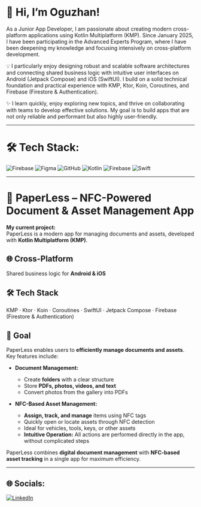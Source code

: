 # 👋 Hi, I’m Oguzhan!

As a Junior App Developer, I am passionate about creating modern cross-platform applications using Kotlin Multiplatform (KMP). Since January 2025, I have been participating in the Advanced Experts Program, where I have been deepening my knowledge and focusing intensively on cross-platform development.

💡 I particularly enjoy designing robust and scalable software architectures and connecting shared business logic with intuitive user interfaces on Android (Jetpack Compose) and iOS (SwiftUI). I build on a solid technical foundation and practical experience with KMP, Ktor, Koin, Coroutines, and Firebase (Firestore & Authentication).

✨ I learn quickly, enjoy exploring new topics, and thrive on collaborating with teams to develop effective solutions. My goal is to build apps that are not only reliable and performant but also highly user-friendly.

---

# 🛠️ Tech Stack:
![Firebase](https://img.shields.io/badge/firebase-%23039BE5.svg?style=for-the-badge&logo=firebase) ![Figma](https://img.shields.io/badge/figma-%23F24E1E.svg?style=for-the-badge&logo=figma&logoColor=white) ![GitHub](https://img.shields.io/badge/github-%23121011.svg?style=for-the-badge&logo=github&logoColor=white) ![Kotlin](https://img.shields.io/badge/kotlin-%237F52FF.svg?style=for-the-badge&logo=kotlin&logoColor=white) ![Firebase](https://img.shields.io/badge/firebase-a08021?style=for-the-badge&logo=firebase&logoColor=ffcd34) ![Swift](https://img.shields.io/badge/swift-F54A2A?style=for-the-badge&logo=swift&logoColor=white)

---

# 📄 PaperLess – NFC-Powered Document & Asset Management App

**My current project:**  
PaperLess is a modern app for managing documents and assets, developed with **Kotlin Multiplatform (KMP)**.

## 🌐 Cross-Platform
Shared business logic for **Android & iOS**

## 🛠️ Tech Stack
KMP · Ktor · Koin · Coroutines · SwiftUI · Jetpack Compose · Firebase (Firestore & Authentication)

## 🎯 Goal
PaperLess enables users to **efficiently manage documents and assets**.  
Key features include:

- **Document Management:**  
  - Create **folders** with a clear structure  
  - Store **PDFs, photos, videos, and text**  
  - Convert photos from the gallery into PDFs  

- **NFC-Based Asset Management:**  
  - **Assign, track, and manage** items using NFC tags  
  - Quickly open or locate assets through NFC detection  
  - Ideal for vehicles, tools, keys, or other assets  
  - **Intuitive Operation:** All actions are performed directly in the app, without complicated steps  

PaperLess combines **digital document management** with **NFC-based asset tracking** in a single app for maximum efficiency.


---


## 🌐 Socials:
[![LinkedIn](https://img.shields.io/badge/LinkedIn-%230077B5.svg?logo=linkedin&logoColor=white)](https://linkedin.com/in/https://www.linkedin.com/feed/?trk=cold_join_sign_in) 
